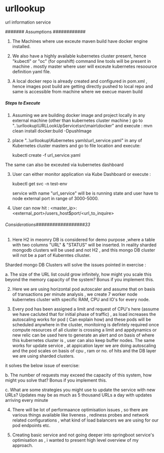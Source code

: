 # urllookup
url information service


####### Assumptions ############

1. The Machines where use exceute maven build  have docker engine installed.

2. We also have a highly available kubernetes cluster present, hence "kubectl" or "oc" (for opnshift)  command line tools will be present in machine . mostly master where user will exceute kubernetes resoource definition yaml file.
3. A local docker repo is already created and configured in pom.xml , hence images post build are getting directly pushed to local repo and same is accessible from machine where we execue maven build



##### Steps to Execute ############

1. Assuming we are building docker image and project locally in any external machine (other than kubernetes cluster machine )
go to   "..\urllookup\URLLookUpService\src\main\docker" and execute   :  mvn clean install docker:build -DpushImage
2. place "..\urllookup\Kubernetes yamls\url_service.yaml"   in any of Kubernetes cluster masters and go to file location and execute:

   kubectl create -f url_service.yaml

 The same can also be exceuted via kubernetes dashboard
 
 3. User can either monitor application via Kube Dashboard or execute :
 
    kubectl get svc -n test-env
    
    service with name "url_service" will be is running state and user have to node external port in range of 3000-5000.
    
 4. User can now hit :    <master_ip>:<external_port>/users_host$port/<url_to_inquire>
 
 
 
###### Considerations##################33

1. Here H2 in meomry DB is considered for demo purpose ,where a table with two columns "URL" & "STATUS" will be inserted. In reality sharded mongodb clusters will be used and not H2 , and this mongo DB cluster will not be a part of Kuberntes clluster.

Sharded mongo DB Clusters will solve the issues pointed in exercise :

  a. The size of the URL list could grow infinitely, how might you scale this beyond the memory capacity of the system? Bonus if you implement this.
  
  
2. Here we are using horizontal pod autoscaler and assume that on basis of transactions per minute analysis , we create 7 worker node kubernetes cluster with specific RAM, CPU and IO's for every node.

3. Every pod has been assigned a limit and request of CPU's here (assume we have cacluted that for initial phase of traffic) , as load increases the autoscaling works for pod ( Can explain how) and these pods will be scheduled anywhere in the cluster, monitoirng is defintely required once compute resources of all cluster is crossing a limit and appdynamics or new relic can be used here to generate an alert and on basis of where this kubernetes cluster is , user can also keep buffer nodes. The same works for update service , at appication layer we are doing autoscaling and the pod scales on basis of cpu , ram or no. of hits and the DB layer we are using sharded clusters.

 it solves the below issue of exercise:
   
   b. The number of requests may exceed the capacity of this system, how might you solve that? Bonus if you implement this.

   c. What are some strategies you might use to update the service with new URLs? Updates may be as much as 5 thousand URLs a day with updates arriving every minute

4. There will be lot of performaance optimisation issues , so there are various things available like liveness , rediness probes and network related configurations , what kind of load balancers we are using for our pod endpoints etc.

5. Creating basic service and not going deeper into springboot service's optimisation as , i wanted to present high level overview of my approach.
